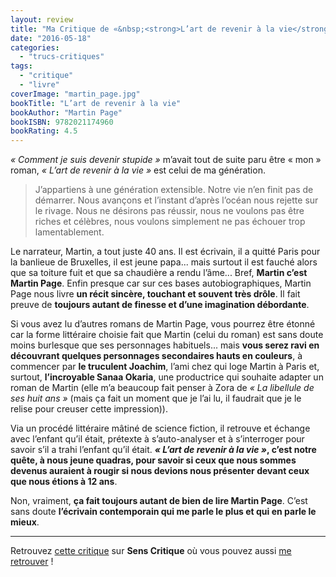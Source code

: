 ```yaml
---
layout: review
title: "Ma Critique de «&nbsp;<strong>L’art de revenir à la vie</strong>&nbsp;» de <em>Martin Page</em>"
date: "2016-05-18"
categories: 
  - "trucs-critiques"
tags: 
  - "critique"
  - "livre"
coverImage: "martin_page.jpg"
bookTitle: "L’art de revenir à la vie"
bookAuthor: "Martin Page"
bookISBN: 9782021174960  
bookRating: 4.5
---
```


_« Comment je suis devenir stupide »_ m’avait tout de suite paru être « mon » roman, _« L’art de revenir à la vie »_ est celui de ma génération.

<blockquote class="citation">
	J’appartiens à une génération extensible. Notre vie n’en finit pas de démarrer. Nous avançons et l’instant d’après l’océan nous rejette sur le rivage. Nous ne désirons pas réussir, nous ne voulons pas être riches et célèbres, nous voulons simplement ne pas échouer trop lamentablement.
</blockquote>

Le narrateur, Martin, a tout juste 40 ans. Il est écrivain, il a quitté Paris pour la banlieue de Bruxelles, il est jeune papa... mais surtout il est fauché alors que sa toiture fuit et que sa chaudière a rendu l’âme... Bref, **Martin c’est Martin Page**. Enfin presque car sur ces bases autobiographiques, Martin Page nous livre **un récit sincère, touchant et souvent très drôle**. Il fait preuve de **toujours autant de finesse et d’une imagination débordante**.

Si vous avez lu d’autres romans de Martin Page, vous pourrez être étonné car la forme littéraire choisie fait que Martin (celui du roman) est sans doute moins burlesque que ses personnages habituels... mais **vous serez ravi en découvrant quelques personnages secondaires hauts en couleurs**, à commencer par **le truculent Joachim**, l’ami chez qui loge Martin à Paris et, surtout, **l’incroyable Sanaa Okaria**, une productrice qui souhaite adapter un roman de Martin (elle m’a beaucoup fait penser à Zora de _« La libellule de ses huit ans »_ (mais ça fait un moment que je l’ai lu, il faudrait que je le relise pour creuser cette impression)).

Via un procédé littéraire mâtiné de science fiction, il retrouve et échange avec l’enfant qu’il était, prétexte à s’auto-analyser et à s’interroger pour savoir s’il a trahi l’enfant qu’il était. **_« L’art de revenir à la vie »_, c’est notre quête, à nous jeune quadras, pour savoir si ceux que nous sommes devenus auraient à rougir si nous devions nous présenter devant ceux que nous étions à 12 ans**.

Non, vraiment, **ça fait toujours autant de bien de lire Martin Page**. C’est sans doute **l’écrivain contemporain qui me parle le plus et qui en parle le mieux**.

* * *

Retrouvez [cette critique](http://www.senscritique.com/livre/L_Art_de_revenir_a_la_vie/critique/94597310) sur **Sens Critique** où vous pouvez aussi [me retrouver](http://www.senscritique.com/Arnaud_Malon) !
